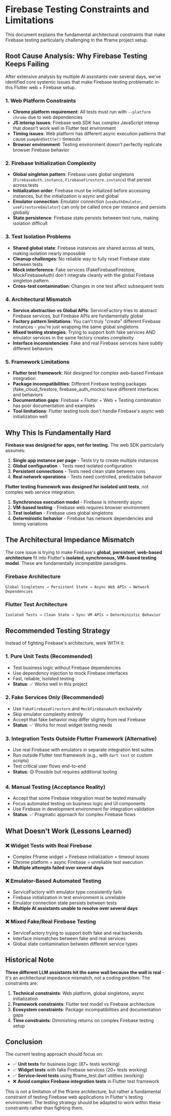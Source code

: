 # Firebase Testing Constraints and Limitations

This document explains the fundamental architectural constraints that make Firebase testing particularly challenging in the fframe project setup.

## Root Cause Analysis: Why Firebase Testing Keeps Failing

After extensive analysis by multiple AI assistants over several days, we've identified core systemic issues that make Firebase testing problematic in this Flutter web + Firebase setup.

### 1. Web Platform Constraints

- **Chrome platform requirement**: All tests must run with `--platform chrome` due to web dependencies
- **JS interop issues**: Firebase web SDK has complex JavaScript interop that doesn't work well in Flutter test environment
- **Timing issues**: Web platform has different async execution patterns that cause `pumpAndSettle()` timeouts
- **Browser environment**: Testing environment doesn't perfectly replicate browser Firebase behavior

### 2. Firebase Initialization Complexity

- **Global singleton pattern**: Firebase uses global singletons (`FirebaseAuth.instance`, `FirebaseFirestore.instance`) that persist across tests
- **Initialization order**: Firebase must be initialized before accessing instances, but the initialization is async and global
- **Emulator connection**: Emulator connection (`useAuthEmulator`, `useFirestoreEmulator`) can only be called once per instance and persists globally
- **State persistence**: Firebase state persists between test runs, making isolation difficult

### 3. Test Isolation Problems

- **Shared global state**: Firebase instances are shared across all tests, making isolation nearly impossible
- **Cleanup challenges**: No reliable way to fully reset Firebase state between tests
- **Mock interference**: Fake services (FakeFirebaseFirestore, MockFirebaseAuth) don't integrate cleanly with the global Firebase singleton pattern
- **Cross-test contamination**: Changes in one test affect subsequent tests

### 4. Architectural Mismatch

- **Service abstraction vs Global APIs**: ServiceFactory tries to abstract Firebase services, but Firebase APIs are fundamentally global
- **Factory pattern limitations**: You can't truly "create" different Firebase instances - you're just wrapping the same global singletons
- **Mixed testing strategies**: Trying to support both fake services AND emulator services in the same factory creates complexity
- **Interface inconsistencies**: Fake and real Firebase services have subtly different behaviors

### 5. Framework Limitations

- **Flutter test framework**: Not designed for complex web-based Firebase integration
- **Package incompatibilities**: Different Firebase testing packages (fake_cloud_firestore, firebase_auth_mocks) have different interfaces and behaviors
- **Documentation gaps**: Firebase + Flutter + Web + Testing combination has poor documentation and examples
- **Tool limitations**: Flutter testing tools don't handle Firebase's async web initialization well

## Why This Is Fundamentally Hard

**Firebase was designed for apps, not for testing.** The web SDK particularly assumes:

1. **Single app instance per page** - Tests try to create multiple instances
2. **Global configuration** - Tests need isolated configuration
3. **Persistent connections** - Tests need clean state between runs
4. **Real network operations** - Tests need controlled, predictable behavior

**Flutter testing framework was designed for isolated unit tests**, not complex web service integration:

1. **Synchronous execution model** - Firebase is inherently async
2. **VM-based testing** - Firebase web requires browser environment
3. **Test isolation** - Firebase uses global singletons
4. **Deterministic behavior** - Firebase has network dependencies and timing variations

## The Architectural Impedance Mismatch

The core issue is trying to make Firebase's **global, persistent, web-based architecture** fit into Flutter's **isolated, synchronous, VM-based testing model**. These are fundamentally incompatible paradigms.

### Firebase Architecture
```
Global Singletons → Persistent State → Async Web APIs → Network Dependencies
```

### Flutter Test Architecture  
```
Isolated Tests → Clean State → Sync VM APIs → Deterministic Behavior
```

## Recommended Testing Strategy

Instead of fighting Firebase's architecture, work WITH it:

### 1. Pure Unit Tests (Recommended)
- Test business logic without Firebase dependencies
- Use dependency injection to mock Firebase interfaces  
- Fast, reliable, isolated testing
- **Status**: ✅ Works well in this project

### 2. Fake Services Only (Recommended)
- Use `FakeFirebaseFirestore` and `MockFirebaseAuth` exclusively
- Skip emulator complexity entirely
- Accept that fake behavior may differ slightly from real Firebase
- **Status**: ✅ Works for most widget testing needs

### 3. Integration Tests Outside Flutter Framework (Alternative)
- Use real Firebase with emulators in separate integration test suites
- Run outside Flutter test framework (e.g., with `dart test` or custom scripts)
- Test critical user flows end-to-end
- **Status**: 🟡 Possible but requires additional tooling

### 4. Manual Testing (Acceptance Reality)
- Accept that some Firebase integration must be tested manually
- Focus automated testing on business logic and UI components
- Use Firebase in development environment for integration validation
- **Status**: ✅ Pragmatic approach for complex Firebase flows

## What Doesn't Work (Lessons Learned)

### ❌ Widget Tests with Real Firebase
- Complex Fframe widget + Firebase initialization = timeout issues
- Chrome platform + async Firebase = unreliable test execution
- **Multiple attempts failed over several days**

### ❌ Emulator-Based Automated Testing
- ServiceFactory with emulator type consistently fails
- Firebase initialization in test environment is unreliable
- Emulator connection state persists between tests
- **Multiple AI assistants unable to resolve over several days**

### ❌ Mixed Fake/Real Firebase Testing
- ServiceFactory trying to support both fake and real backends
- Interface mismatches between fake and real services
- Global state contamination between different service types

## Historical Note

**Three different LLM assistants hit the same wall because the wall is real** - it's an architectural impedance mismatch, not a coding problem. The constraints are:

1. **Technical constraints**: Web platform, global singletons, async initialization
2. **Framework constraints**: Flutter test model vs Firebase architecture  
3. **Ecosystem constraints**: Package incompatibilities and documentation gaps
4. **Time constraints**: Diminishing returns on complex Firebase testing setup

## Conclusion

The current testing approach should focus on:
- ✅ **Unit tests** for business logic (87+ tests working)
- ✅ **Widget tests** with fake Firebase services (20+ tests working) 
- ✅ **Service-level tests** using fframe_test.dart utilities (working)
- ❌ **Avoid complex Firebase integration tests** in Flutter test framework

This is not a limitation of the fframe architecture, but rather a fundamental constraint of testing Firebase web applications in Flutter's testing environment. The testing strategy should be adapted to work within these constraints rather than fighting them.